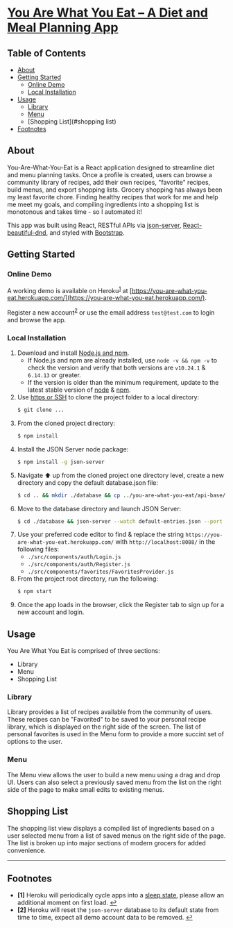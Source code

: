 
# [You Are What You Eat &#8211; A Diet and Meal Planning App](https://cascade-app.herokuapp.com/)

## Table of Contents
  - [About](#about)
  - [Getting Started](#getting-started)
     - [Online Demo](#online-demo)
     - [Local Installation](#local-installation)
   - [Usage](#usage)
     - [Library](#library)
     - [Menu](#menu)
     - [Shopping List](#shopping list)
   - [Footnotes](#footnotes)

## About

You-Are-What-You-Eat is a React application designed to streamline diet and menu planning tasks. Once a profile is created, users can browse a community library of recipes, add their own recipes, "favorite" recipes, build menus, and export shopping lists. Grocery shopping has always been my least favorite chore. Finding healthy recipes that work for me and help me meet my goals, and compiling ingredients into a shopping list is monotonous and takes time - so I automated it!

This app was built using React, RESTful APIs via [json-server](https://github.com/typicode/json-server), [React-beautiful-dnd](https://github.com/atlassian/react-beautiful-dnd), and styled with [Bootstrap](https://getbootstrap.com/docs/5.0/getting-started/introduction/).

## Getting Started

### Online Demo

A working demo is available on Heroku<sup id="a1">[1](#f1)</sup> at [https://you-are-what-you-eat.herokuapp.com/](https://you-are-what-you-eat.herokuapp.com/).

Register a new account<sup id="a2">[2](#f2)</sup> or use the email address `test@test.com` to login and browse the app.

### Local Installation

1.  Download and install [Node.js and npm](https://docs.npmjs.com/downloading-and-installing-node-js-and-npm).
    - If Node.js and npm are already installed, use `node -v && npm -v` to check the version and verify that both versions are `v10.24.1` & `6.14.13` or greater.
    - If the version is older than the minimum requirement, update to the latest stable version of [node](https://docs.npmjs.com/try-the-latest-stable-version-of-node) & [npm](https://docs.npmjs.com/try-the-latest-stable-version-of-npm).
2. Use [https or SSH](https://docs.github.com/en/github/authenticating-to-github/keeping-your-account-and-data-secure/about-authentication-to-github#authenticating-with-the-command-line) to clone the project folder to a local directory:
    ```Bash
    $ git clone ...
    ```
3. From the cloned project directory:
    ```Bash
    $ npm install
    ```
4. Install the JSON Server node package:
    ```Bash
    $ npm install -g json-server
    ```
5. Navigate ⬆ up from the cloned project one directory level, create a new directory and copy the default database.json file:
    ```Bash
    $ cd .. && mkdir ./database && cp ../you-are-what-you-eat/api-base/database.json ./database
    ```
6. Move to the database directory and launch JSON Server:
    ```Bash
    $ cd ./database && json-server --watch default-entries.json --port 8088
    ```
7.  Use your preferred code editor to find & replace the string `https://you-are-what-you-eat.herokuapp.com/` with `http://localhost:8088/` in the following files:
    - `./src/components/auth/Login.js`
    - `./src/components/auth/Register.js`
    - `./src/components/favorites/FavoritesProvider.js`
8. From the project root directory, run the following:
    ```Bash
    $ npm start
    ```
9. Once the app loads in the browser, click the Register tab to sign up for a new account and login.

## Usage

You Are What You Eat is comprised of three sections:
- Library
- Menu
- Shopping List

### Library
Library provides a list of recipes available from the community of users. These recipes can be "Favorited" to be saved to your personal recipe library, which is displayed on the right side of the screen. The list of personal favorites is used in the Menu form to provide a more succint set of options to the user.

### Menu
The Menu view allows the user to build a new menu using a drag and drop UI. Users can also select a previously saved menu from the list on the right side of the page to make small edits to existing menus.

## Shopping List
The shopping list view displays a compiled list of ingredients based on a user selected menu from a list of saved menus on the right side of the page. The list is broken up into major sections of modern grocers for added convenience.

---

## Footnotes
- <b id="f1">[1]</b> Heroku will periodically cycle apps into a [sleep state](https://blog.heroku.com/app_sleeping_on_heroku), please allow an additional moment on first load.  [↩](#a1)
- <b id="f2">[2]</b> Heroku will reset the `json-server` database to its default state from time to time, expect all demo account data to be removed.  [↩](#a2)
